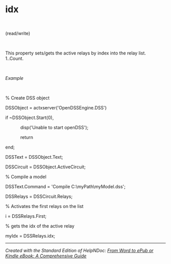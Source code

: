 # idx

&nbsp;

(read/write)

&nbsp;

This property sets/gets the active relays by index into the relay list.&nbsp; 1..Count.

&nbsp;

*Example*

&nbsp;

% Create DSS object

DSSObject = actxserver('OpenDSSEngine.DSS')

if ~DSSObject.Start(0),

&nbsp; &nbsp; &nbsp; &nbsp; &nbsp; &nbsp; disp('Unable to start openDSS');

&nbsp; &nbsp; &nbsp; &nbsp; &nbsp; &nbsp; return

end;

DSSText = DSSObject.Text;

DSSCircuit = DSSObject.ActiveCircuit;

% Compile a model &nbsp; &nbsp;

DSSText.Command = 'Compile C:\\myPath\\myModel.dss';

DSSRelays = DSSCircuit.Relays;

% Activates the first relays on the list

i = DSSRelays.First;

% gets the idx of the active relay

myIdx = DSSRelays.idx;

***
_Created with the Standard Edition of HelpNDoc: [From Word to ePub or Kindle eBook: A Comprehensive Guide](<https://www.helpndoc.com/step-by-step-guides/how-to-convert-a-word-docx-file-to-an-epub-or-kindle-ebook/>)_
